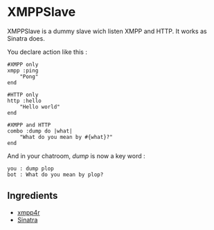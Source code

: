 XMPPSlave
=========

XMPPSlave is a dummy slave wich listen XMPP and HTTP. It works as Sinatra does.

You declare action like this :
    
    #XMPP only
    xmpp :ping
        "Pong"
    end

    #HTTP only
    http :hello
        "Hello world"
    end
    
    #XMPP and HTTP
    combo :dump do |what|
        "What do you mean by #{what}?"
    end


And in your chatroom, *dump* is now a key word :
    
    you : dump plop
    bot : What do you mean by plop?

Ingredients
-----------

 * [xmpp4r](http://home.gna.org/xmpp4r/)
 * [Sinatra](http://www.sinatrarb.com/)
